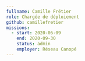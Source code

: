 ```yaml
---
fullname: Camille Frétier
role: Chargée de déploiement
github: camillefretier
missions:
  - start: 2020-06-09
    end: 2020-09-30
    status: admin
    employer: Réseau Canopé
---
```

